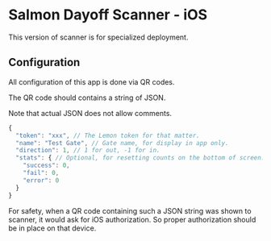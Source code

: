 #  Salmon Dayoff Scanner - iOS

This version of scanner is for specialized deployment.

## Configuration

All configuration of this app is done via QR codes.

The QR code should contains a string of JSON.

Note that actual JSON does not allow comments.

```js
{
  "token": "xxx", // The Lemon token for that matter.
  "name": "Test Gate", // Gate name, for display in app only.
  "direction": 1, // 1 for out, -1 for in.
  "stats": { // Optional, for resetting counts on the bottom of screen.
    "success": 0,
    "fail": 0,
    "error": 0
  }
}
```

For safety, when a QR code containing such a JSON string was shown to scanner, it would ask for iOS authorization. So proper authorization should be in place on that device.

